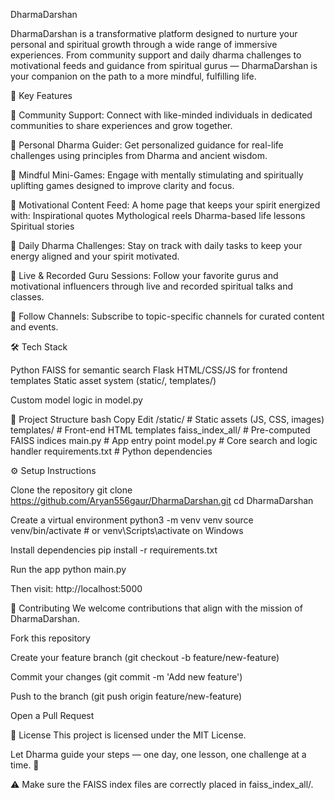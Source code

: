 DharmaDarshan

DharmaDarshan is a transformative platform designed to nurture your personal and spiritual growth through a wide range of immersive experiences. From community support and daily dharma challenges to motivational feeds and guidance from spiritual gurus — DharmaDarshan is your companion on the path to a more mindful, fulfilling life.

🌟 Key Features

🔹 Community Support: Connect with like-minded individuals in dedicated communities to share experiences and grow together.

🔹 Personal Dharma Guider: Get personalized guidance for real-life challenges using principles from Dharma and ancient wisdom.

🔹 Mindful Mini-Games: Engage with mentally stimulating and spiritually uplifting games designed to improve clarity and focus.

🔹 Motivational Content Feed: A home page that keeps your spirit energized with:
         Inspirational quotes      Mythological reels         Dharma-based life lessons       Spiritual stories

🔹 Daily Dharma Challenges: Stay on track with daily tasks to keep your energy aligned and your spirit motivated.

🔹 Live & Recorded Guru Sessions: Follow your favorite gurus and motivational influencers through live and recorded spiritual talks and classes.

🔹 Follow Channels: Subscribe to topic-specific channels for curated content and events.

🛠️ Tech Stack

Python
FAISS for semantic search
Flask
HTML/CSS/JS for frontend templates
Static asset system (static/, templates/)

Custom model logic in model.py

📁 Project Structure
bash
Copy
Edit
/static/                 # Static assets (JS, CSS, images)
templates/              # Front-end HTML templates
faiss_index_all/        # Pre-computed FAISS indices
main.py                 # App entry point
model.py                # Core search and logic handler
requirements.txt        # Python dependencies

⚙️ Setup Instructions

Clone the repository
git clone https://github.com/Aryan556gaur/DharmaDarshan.git
cd DharmaDarshan

Create a virtual environment
python3 -m venv venv
source venv/bin/activate  # or venv\Scripts\activate on Windows

Install dependencies
pip install -r requirements.txt

Run the app
python main.py

Then visit: http://localhost:5000

🤝 Contributing
We welcome contributions that align with the mission of DharmaDarshan.

Fork this repository

Create your feature branch (git checkout -b feature/new-feature)

Commit your changes (git commit -m 'Add new feature')

Push to the branch (git push origin feature/new-feature)

Open a Pull Request

📄 License
This project is licensed under the MIT License.

Let Dharma guide your steps — one day, one lesson, one challenge at a time. 🙏

⚠️ Make sure the FAISS index files are correctly placed in faiss_index_all/.
